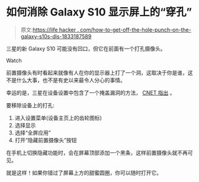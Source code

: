# 如何消除 Galaxy S10 显示屏上的“穿孔”

> 原文:[https://life hacker . com/how-to-get-off-the-hole-punch-on-the-galaxy-s10s-dis-1833187589](https://lifehacker.com/how-to-get-rid-of-the-hole-punch-on-the-galaxy-s10s-dis-1833187589)

三星的新 Galaxy S10 可能没有凹口，但它在前面有一个打孔摄像头。

Watch

前置摄像头有时看起来就像有人在你的显示器上打了一个洞，这取决于你是谁，这不是什么大事，也不是有史以来最令人分心的事情。

幸运的是，三星在设备设置中包含了一个掩盖漏洞的方法， [CNET 指出](https://www.cnet.com/how-to/galaxy-s10-how-to-hide-the-hole-punch-camera/) 。

要移除设备上的打孔:

1.  进入设置菜单(设备主页上的齿轮图标)
2.  选择显示
3.  选择“全屏应用”
4.  打开“隐藏前置摄像头”按钮

在手机上切换隐藏功能时，会在屏幕顶部添加一个黑条，这样前置摄像头就不再可见。

就是这样！如果你错过了屏幕上方的甜蜜圆圈，你可以随时打开它。